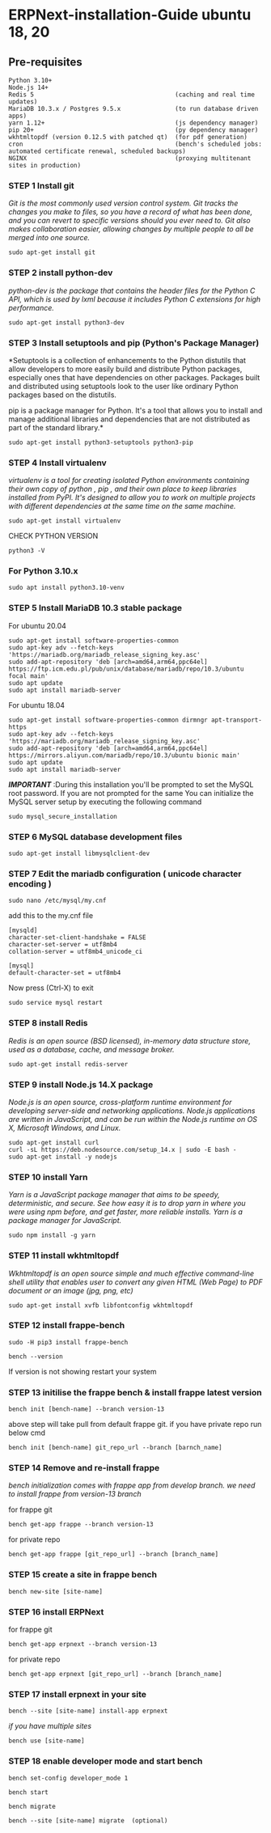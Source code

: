 # ERPNext-installation-Guide ubuntu 18, 20
## Pre-requisites

    Python 3.10+
    Node.js 14+
    Redis 5                                       (caching and real time updates)
    MariaDB 10.3.x / Postgres 9.5.x               (to run database driven apps)
    yarn 1.12+                                    (js dependency manager)
    pip 20+                                       (py dependency manager)
    wkhtmltopdf (version 0.12.5 with patched qt)  (for pdf generation)
    cron                                          (bench's scheduled jobs: automated certificate renewal, scheduled backups)
    NGINX                                         (proxying multitenant sites in production)

### STEP 1 Install git

*Git is the most commonly used version control system. Git tracks the changes you make to files, so you have a record of what has been done, and you can revert to specific versions should you ever need to. Git also makes collaboration easier, allowing changes by multiple people to all be merged into one source.*

    sudo apt-get install git
    
### STEP 2 install python-dev

*python-dev is the package that contains the header files for the Python C API, which is used by lxml because it includes Python C extensions for high performance.*
    
    sudo apt-get install python3-dev
    
### STEP 3 Install setuptools and pip (Python's Package Manager)

*Setuptools is a collection of enhancements to the Python distutils that allow developers to more easily build and distribute Python packages, especially ones that have dependencies on other packages. Packages built and distributed using setuptools look to the user like ordinary Python packages based on the distutils.

pip is a package manager for Python. It's a tool that allows you to install and manage additional libraries and dependencies that are not distributed as part of the standard library.*

    sudo apt-get install python3-setuptools python3-pip
 
### STEP 4 Install virtualenv

*virtualenv is a tool for creating isolated Python environments containing their own copy of python , pip , and their own place to keep libraries installed from PyPI. It's designed to allow you to work on multiple projects with different dependencies at the same time on the same machine.*

    sudo apt-get install virtualenv
    
CHECK PYTHON VERSION

    python3 -V
    
### For Python 3.10.x

    sudo apt install python3.10-venv
    
### STEP 5 Install MariaDB 10.3 stable package

For ubuntu 20.04

    sudo apt-get install software-properties-common
    sudo apt-key adv --fetch-keys 'https://mariadb.org/mariadb_release_signing_key.asc'
    sudo add-apt-repository 'deb [arch=amd64,arm64,ppc64el] https://ftp.icm.edu.pl/pub/unix/database/mariadb/repo/10.3/ubuntu focal main'
    sudo apt update
    sudo apt install mariadb-server
 
For ubuntu 18.04

    sudo apt-get install software-properties-common dirmngr apt-transport-https
    sudo apt-key adv --fetch-keys 'https://mariadb.org/mariadb_release_signing_key.asc'
    sudo add-apt-repository 'deb [arch=amd64,arm64,ppc64el] https://mirrors.aliyun.com/mariadb/repo/10.3/ubuntu bionic main'
    sudo apt update
    sudo apt install mariadb-server
    
**_IMPORTANT_** :During this installation you'll be prompted to set the MySQL root password. If you are not prompted for the same You can initialize the MySQL server setup by executing the following command

    sudo mysql_secure_installation
    
### STEP 6 MySQL database development files

    sudo apt-get install libmysqlclient-dev
    
### STEP 7 Edit the mariadb configuration ( unicode character encoding )

    sudo nano /etc/mysql/my.cnf

add this to the my.cnf file

    [mysqld]
    character-set-client-handshake = FALSE
    character-set-server = utf8mb4
    collation-server = utf8mb4_unicode_ci

    [mysql]
    default-character-set = utf8mb4
    
Now press (Ctrl-X) to exit

    sudo service mysql restart
    
### STEP 8 install Redis

*Redis is an open source (BSD licensed), in-memory data structure store, used as a database, cache, and message broker.*

    sudo apt-get install redis-server
    
### STEP 9 install Node.js 14.X package

*Node.js is an open source, cross-platform runtime environment for developing server-side and networking applications. Node.js applications are written in JavaScript, and can be run within the Node.js runtime on OS X, Microsoft Windows, and Linux.*

    sudo apt-get install curl
    curl -sL https://deb.nodesource.com/setup_14.x | sudo -E bash -
    sudo apt-get install -y nodejs

### STEP 10 install Yarn

*Yarn is a JavaScript package manager that aims to be speedy, deterministic, and secure. See how easy it is to drop yarn in where you were using npm before, and get faster, more reliable installs. Yarn is a package manager for JavaScript.*

    sudo npm install -g yarn
    
### STEP 11 install wkhtmltopdf

*Wkhtmltopdf is an open source simple and much effective command-line shell utility that enables user to convert any given HTML (Web Page) to PDF document or an image (jpg, png, etc)*

    sudo apt-get install xvfb libfontconfig wkhtmltopdf

### STEP 12 install frappe-bench

    sudo -H pip3 install frappe-bench
    
    bench --version
    
If version is not showing restart your system

### STEP 13 initilise the frappe bench & install frappe latest version

    bench init [bench-name] --branch version-13
    
above step will take pull from default frappe git. if you have private repo run below cmd


    bench init [bench-name] git_repo_url --branch [barnch_name]
    
### STEP 14 Remove and re-install frappe

*bench initialization comes with frappe app from develop branch. we need to install frappe from version-13 branch*

for frappe git

    bench get-app frappe --branch version-13 

for private repo

    bench get-app frappe [git_repo_url] --branch [branch_name] 
 
### STEP 15 create a site in frappe bench

    bench new-site [site-name]
    
### STEP 16 install ERPNext

for frappe git

    bench get-app erpnext --branch version-13

for private repo

    bench get-app erpnext [git_repo_url] --branch [branch_name] 
    
### STEP 17 install erpnext in your site

    bench --site [site-name] install-app erpnext
    
*if you have multiple sites*

    bench use [site-name]
    
### STEP 18 enable developer mode and start bench

    bench set-config developer_mode 1
    
    bench start
    
    bench migrate
    
    bench --site [site-name] migrate  (optional)
    

 
 
 
 
 
 
 
 
 
 
 
 
 
